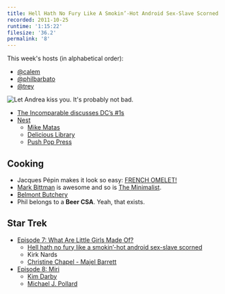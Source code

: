 ```yaml
---
title: Hell Hath No Fury Like A Smokin’-Hot Android Sex-Slave Scorned
recorded: 2011-10-25
runtime: '1:15:22'
filesize: '36.2'
permalink: '8'
---
```


This week's hosts (in alphabetical order):

- [@calem](https://twitter.com/calem)
- [@philbarbato](https://twitter.com/philbarbato)
- [@trey](https://twitter.com/trey)

![Let Andrea kiss you. It's probably not bad.](https://jawgrind.s3.amazonaws.com/Jawgrind-Episode-8.jpg)

- [The Incomparable discusses DC’s #1s](https://www.theincomparable.com/theincomparable/61/)
- [Nest](http://www.nest.com/)
    - [Mike Matas](https://twitter.com/mike_matas)
    - [Delicious Library](http://www.delicious-monster.com/)
    - [Push Pop Press](http://pushpoppress.com/)

## Cooking

- Jacques Pépin makes it look so easy: [FRENCH OMELET!](http://video.nytimes.com/video/2011/10/18/dining/100000001116746/jacques-pepin-makes-an-omelet-.html)
- [Mark Bittman](http://markbittman.com/) is awesome and so is [The Minimalist](http://www.youtube.com/watch?v=AmY3A_BzBWk).
- [Belmont Butchery](http://belmontbutchery.com/)
- Phil belongs to a **Beer CSA**. Yeah, that exists.

## Star Trek

- [Episode 7: What Are Little Girls Made Of?](http://en.wikipedia.org/wiki/What_Are_Little_Girls_Made_Of%3F)
    - [Hell hath no fury like a smokin’-hot android sex-slave scorned](http://philbarbato.tumblr.com/post/11913808460/hell-hath-no-fury-like-a-smokin-hot-android-sex-slave)
    - Kirk Nards
    - [Christine Chapel - Majel Barrett](http://en.memory-alpha.org/wiki/Christine_Chapel)
- [Episode 8: Miri](http://en.wikipedia.org/wiki/Miri_(Star_Trek:_The_Original_Series))
    - [Kim Darby](http://en.wikipedia.org/wiki/Kim_Darby)
    - [Michael J. Pollard](http://www.imdb.com/name/nm0689488/)
